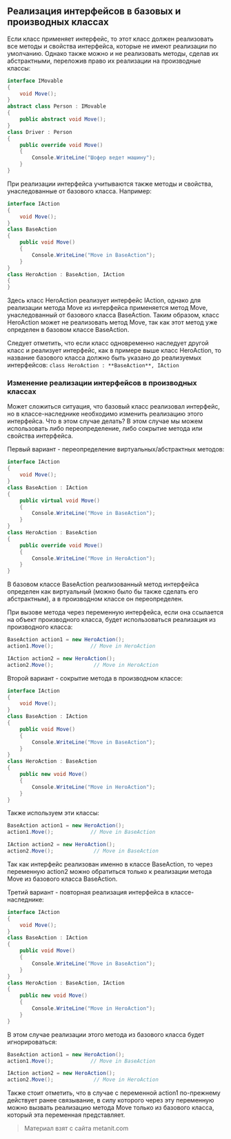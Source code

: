 ## Реализация интерфейсов в базовых и производных классах

Если класс применяет интерфейс, то этот класс должен реализовать все методы и свойства интерфейса, которые не имеют реализации по умолчанию. Однако также можно и не реализовать методы, сделав их абстрактными, переложив право их реализации на производные классы:

```cs
interface IMovable
{
    void Move();
}
abstract class Person : IMovable
{
    public abstract void Move();
}
class Driver : Person
{
    public override void Move()
    {
        Console.WriteLine("Шофер ведет машину");
    }
}
```

При реализации интерфейса учитываются также методы и свойства, унаследованные от базового класса. Например:

```cs
interface IAction
{
    void Move();
}
class BaseAction
{
    public void Move()
    {
        Console.WriteLine("Move in BaseAction");
    }
}
class HeroAction : BaseAction, IAction
{
}
```

Здесь класс HeroAction реализует интерфейс IAction, однако для реализации метода Move из интерфейса применяется метод Move, унаследованный от базового класса BaseAction. Таким образом, класс HeroAction может не реализовать метод Move, так как этот метод уже определен в базовом классе BaseAction.

Следует отметить, что если класс одновременно наследует другой класс и реализует интерфейс, как в примере выше класс HeroAction, то название базового класса должно быть указано до реализуемых интерфейсов: `class HeroAction : **BaseAction**, IAction`

### Изменение реализации интерфейсов в производных классах

Может сложиться ситуация, что базовый класс реализовал интерфейс, но в классе-наследнике необходимо изменить реализацию этого интерфейса. Что в этом случае делать? В этом случае мы можем использовать либо переопределение, либо сокрытие метода или свойства интерфейса.

Первый вариант - переопределение виртуальных/абстрактных методов:

```cs
interface IAction
{
    void Move();
}
class BaseAction : IAction
{
    public virtual void Move()
    {
        Console.WriteLine("Move in BaseAction");
    }
}
class HeroAction : BaseAction
{
    public override void Move()
    {
        Console.WriteLine("Move in HeroAction");
    }
}
```

В базовом классе BaseAction реализованный метод интерфейса определен как виртуальный (можно было бы также сделать его абстрактным), а в производном классе он переопределен.

При вызове метода через переменную интерфейса, если она ссылается на объект производного класса, будет использоваться реализация из производного класса:

```cs
BaseAction action1 = new HeroAction();
action1.Move();            // Move in HeroAction

IAction action2 = new HeroAction();
action2.Move();             // Move in HeroAction
```

Второй вариант - сокрытие метода в производном классе:

```cs
interface IAction
{
    void Move();
}
class BaseAction : IAction
{
    public void Move()
    {
        Console.WriteLine("Move in BaseAction");
    }
}
class HeroAction : BaseAction
{
    public new void Move()
    {
        Console.WriteLine("Move in HeroAction");
    }
}
```

Также используем эти классы:

```cs
BaseAction action1 = new HeroAction();
action1.Move();            // Move in BaseAction

IAction action2 = new HeroAction();
action2.Move();             // Move in BaseAction
```

Так как интерфейс реализован именно в классе BaseAction, то через переменную action2 можно обратиться только к реализации метода Move из базового класса BaseAction.

Третий вариант - повторная реализация интерфейса в классе-наследнике:

```cs
interface IAction
{
    void Move();
}
class BaseAction : IAction
{
    public void Move()
    {
        Console.WriteLine("Move in BaseAction");
    }
}
class HeroAction : BaseAction, IAction
{
    public new void Move()
    {
        Console.WriteLine("Move in HeroAction");
    }
}
```

В этом случае реализации этого метода из базового класса будет игнорироваться:

```cs
BaseAction action1 = new HeroAction();
action1.Move();            // Move in BaseAction

IAction action2 = new HeroAction();
action2.Move();             // Move in HeroAction
```

Также стоит отметить, что в случае с переменной action1 по-прежнему действует ранее связывание, в силу которого через эту переменную можно вызвать реализацию метода Move только из базового класса, который эта переменная представляет.


> Материал взят с сайта metanit.com